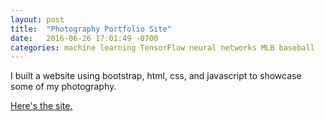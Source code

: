 ```yaml
---
layout: post
title:  "Photography Portfolio Site"
date:   2016-06-26 17:01:49 -0700
categories: machine learning TensorFlow neural networks MLB baseball
---
```


I built a website using bootstrap, html, css, and javascript to showcase some of my photography.

[Here's the site.](/photo/)
